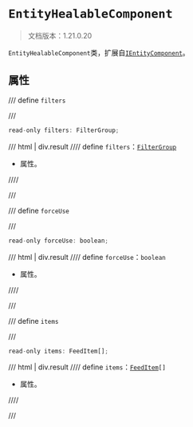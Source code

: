 # `EntityHealableComponent`

> 文档版本：1.21.0.20

`EntityHealableComponent`类，扩展自[`IEntityComponent`](./ientitycomponent.md)。

## 属性

/// define
`filters`


///

```js
read-only filters: FilterGroup;
```

/// html | div.result
//// define
`filters`：[`FilterGroup`](./filtergroup.md)

- 属性。


////

///


/// define
`forceUse`


///

```js
read-only forceUse: boolean;
```

/// html | div.result
//// define
`forceUse`：`boolean`

- 属性。


////

///


/// define
`items`


///

```js
read-only items: FeedItem[];
```

/// html | div.result
//// define
`items`：<code><a href="../feeditem/">FeedItem</a>[]</code>

- 属性。


////

///

